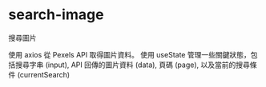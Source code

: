 # search-image
搜尋圖片

使用 axios 從 Pexels API 取得圖片資料。
使用 useState 管理一些關鍵狀態，包括搜尋字串 (input), API 回傳的圖片資料 (data), 頁碼 (page), 以及當前的搜尋條件 (currentSearch)
